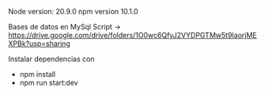 Node version: 20.9.0
npm version 10.1.0

Bases de datos en MySql
Script -> https://drive.google.com/drive/folders/1O0wc6QfyJ2VYDPGTMw5t9IaorjMEXPBk?usp=sharing

Instalar dependencias con
- npm install
- npm run start:dev